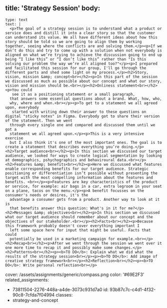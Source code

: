 title: 'Strategy Session'
body:
  -
    type: text
    text: |
      <p>The goal of a strategy session is to understand what a product or service does and distill it into a clear story so that the customer can understand its value. We all have different ideas about how this story should be told so we are going to align them by working together, seeing where the conflicts are and solving them.</p><p>If we don’t do this and try to come up with a solution when not everybody is aligned on what we’re trying to achieve the discussion going to end up being “I like this” or “I don’t like this” rather than "Is this solving our problem the way we’re all aligned too?"</p><p>I prepared and facilitated this session for our group, I'll go through the different parts and shed some light on my process.</p><h2>Story, vision, mission &amp; concept<br></h2><p>In this part of the session we discussed as much as possible about our concept and what our story, vision and mission should be.<br></p><h2>Onliness statement<br></h2><p>You could
       see it as a positioning statement or a small paragraph, 
      that answers some essential questions about a brand. What, how, who, 
      why, where and when.<br></p><p>To get to a statement we all agreed upon, everybody
       started with writing down their answer to these questions on digital "sticky notes" in Figma. Everybody got to share their version of the statement. Then we went 
      through every single one and compared and discussed them until we got a 
      statement we all agreed upon.</p><p>This is a very intensive exercise 
      but I also think it's one of the most important ones. The goal is to create a statement that describes everything you’re doing.</p><h2>Target audience<br></h2><p>In this section we discussed our target audience, we looked for ways to create logical segmentation by looking at demographics, pshychographics and behaviroural data.<br></p><h2>Features &amp; benefits<br></h2><p>Here we discussed what features enable corresponding benefits for our target audience. Strategic positioning or differentiation isn’t possible without presenting the target with the most compelling information about the features and benefits. <br></p><p>Features are key characteristics of the product or service, for example: air bags in a car, extra legroom in your seat on a plane, tacos on the menu.</p><p>A benefit focusses on the consumer's needs or desires, it's the 
      advantage a consumer gets from a product. Another way to look at it is 
      that benefits answer this question: What's in it for me?</p><h2>Messages &amp; objectives<br></h2><p>In this section we discussed what our target audience should remember about our concept and the objectives of our stakeholder.<br></p><h2>Facts<br></h2><p>Because this framework probably doesn't cover everything important I 
      left some space here for input that might be useful. Facts that could 
      potentially be used in a marketing campaign for example.<br></p><h2>Recap<br></h2><p>After we went through the session we went over it one more time to recap it and possibly make some changes.</p><h2>Patterns<br></h2><p><b>TO DO</b>: Explain what we did what the results of the strategy session<br></p><p><b>TO DO</b>: Add image of creative strategy framework<br></p><h2>Reflection<br></h2><p><b>TO DO</b>: Write personal reflection<br></p>
cover: /assets/assignments/generic/compass.png
color: '#69E2F3'
related_assignments:
  - 73811504-2276-448a-a4de-3073c931d7a0
id: 93b87c7c-c4d1-4f32-90c8-7cfda7f04994
classes:
  - strategy-and-concept
